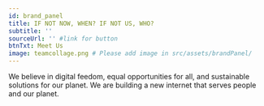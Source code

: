 ```yaml
---
id: brand_panel
title: IF NOT NOW, WHEN? IF NOT US, WHO?
subtitle: ''
sourceUrl: '' #link for button
btnTxt: Meet Us
image: teamcollage.png # Please add image in src/assets/brandPanel/
---
```


We believe in digital feedom, equal opportunities for all, and sustainable solutions for our planet. We are building a new internet that serves people and our planet.